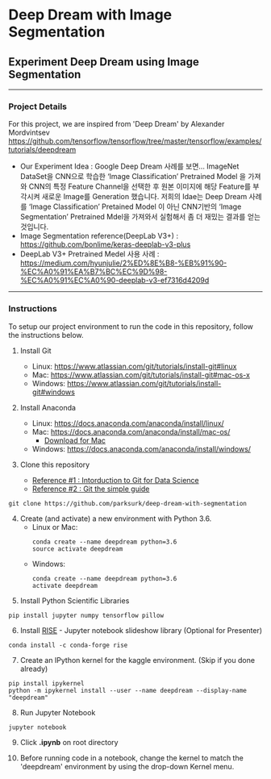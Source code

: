 Deep Dream with Image Segmentation
================================

Experiment Deep Dream using Image Segmentation
-------------------------------------------

---


### Project Details

For this project, we are inspired from 'Deep Dream' by Alexander Mordvintsev https://github.com/tensorflow/tensorflow/tree/master/tensorflow/examples/tutorials/deepdream

- Our Experiment Idea : Google Deep Dream 사례를 보면… ImageNet DataSet을 CNN으로 학습한 ‘Image Classification’  Pretrained Model 을 가져와 CNN의 특정 Feature Channel을 선택한 후 원본 이미지에 해당 Feature를 부각시켜 새로운 Image를 Generation 했습니다.
저희의 Idae는 Deep Dream 사례를 ‘Image Classification’  Pretained Model 이 아닌 CNN기반의 ‘Image Segmentation’ Pretrained Mdel을 가져와서 실험해서 좀 더 재밌는 결과를 얻는 것입니다.
- Image Segmentation reference(DeepLab V3+) : https://github.com/bonlime/keras-deeplab-v3-plus
- DeepLab V3+ Pretrained Medel 사용 사례 : https://medium.com/hyunjulie/2%ED%8E%B8-%EB%91%90-%EC%A0%91%EA%B7%BC%EC%9D%98-%EC%A0%91%EC%A0%90-deeplab-v3-ef7316d4209d

---

### Instructions

To setup our project environment to run the code in this repository, follow the instructions below.


1. Install Git
	-	Linux: https://www.atlassian.com/git/tutorials/install-git#linux
	- Mac: https://www.atlassian.com/git/tutorials/install-git#mac-os-x
	-	Windows: https://www.atlassian.com/git/tutorials/install-git#windows

2. Install Anaconda
	-	Linux: https://docs.anaconda.com/anaconda/install/linux/
	- Mac: https://docs.anaconda.com/anaconda/install/mac-os/
		- [Download for Mac](https://drive.google.com/file/d/1HVymmlUe5_wLMvNrEGxYwLNnya6vhNpz/view?usp=sharing)
	-	Windows: https://docs.anaconda.com/anaconda/install/windows/

3.	Clone this repository
	- [Reference #1 : Intorduction to Git for Data Science](https://www.datacamp.com/courses/introduction-to-git-for-data-science)
	- [Reference #2 : Git the simple guide](https://rogerdudler.github.io/git-guide/index.ko.html)

```
git clone https://github.com/parksurk/deep-dream-with-segmentation
```
4.	Create (and activate) a new environment with Python 3.6.
	-	Linux or Mac:
		```
		conda create --name deepdream python=3.6
		source activate deepdream
		```
	-	Windows:
		```
		conda create --name deepdream python=3.6
		activate deepdream
		```
5.	Install Python Scientific Libraries

```
pip install jupyter numpy tensorflow pillow
```

6. Install [RISE](https://github.com/damianavila/RISE) - Jupyter notebook slideshow library (Optional for Presenter)

```
conda install -c conda-forge rise
```

7.	Create an IPython kernel for the kaggle environment. (Skip if you done already)

```
pip install ipykernel
python -m ipykernel install --user --name deepdream --display-name "deepdream"
```

8.	Run Jupyter Notebook

```
jupyter notebook
```

9.	Click **.ipynb** on root directory

10.	Before running code in a notebook, change the kernel to match the 'deepdream' environment by using the drop-down Kernel menu.

